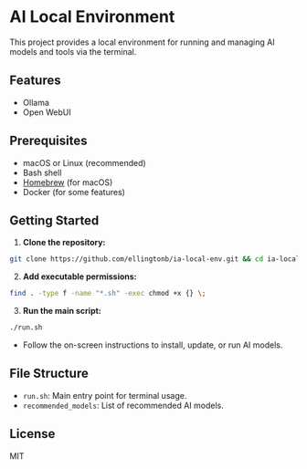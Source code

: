 # AI Local Environment

This project provides a local environment for running and managing AI models and tools via the terminal.

## Features

- Ollama
- Open WebUI

## Prerequisites
- macOS or Linux (recommended)
- Bash shell
- [Homebrew](https://brew.sh/) (for macOS)
- Docker (for some features)

## Getting Started

1. **Clone the repository:**
```sh
git clone https://github.com/ellingtonb/ia-local-env.git && cd ia-local-env
```

2. **Add executable permissions:**
```sh
find . -type f -name "*.sh" -exec chmod +x {} \;
```

3. **Run the main script:**
```sh
./run.sh
```
- Follow the on-screen instructions to install, update, or run AI models.

## File Structure
- `run.sh`: Main entry point for terminal usage.
- `recommended_models`: List of recommended AI models.

## License
MIT

